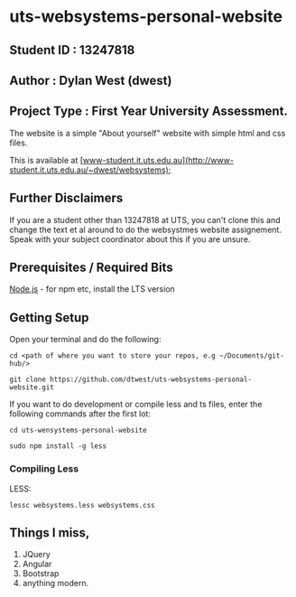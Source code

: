 # uts-websystems-personal-website
## Student ID   : 13247818
## Author       : Dylan West (dwest)
## Project Type : First Year University Assessment.

The website is a simple "About yourself" website with simple html and css files.

This is available at [www-student.it.uts.edu.au](http://www-student.it.uts.edu.au/~dwest/websystems);

## Further Disclaimers
If you are a student other than 13247818 at UTS, you can't clone this and change
the text et al around to do the websystmes website assignement. Speak with your
subject coordinator about this if you are unsure.

## Prerequisites / Required Bits
[Node.js](https://nodejs.org/en/) - for npm etc, install the LTS version

## Getting Setup
Open your terminal and do the following:
```
cd <path of where you want to store your repos, e.g ~/Documents/git-hub/>

git clone https://github.com/dtwest/uts-websystems-personal-website.git
```
If you want to do development or compile less and ts files, enter the following commands after the first lot:
```
cd uts-wensystems-personal-website

sudo npm install -g less
```

### Compiling Less
LESS:
```
lessc websystems.less websystems.css
```

## Things I miss, 
1. JQuery
2. Angular
3. Bootstrap
4. anything modern. 
